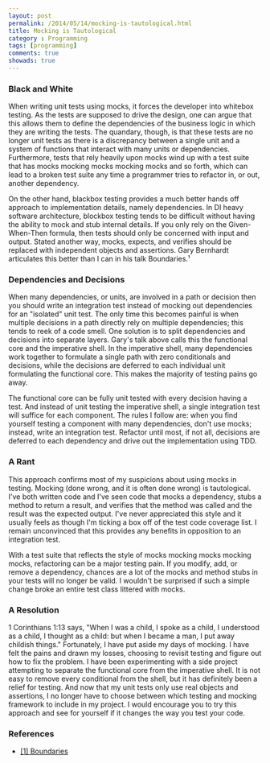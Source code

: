 ```yaml
---
layout: post
permalink: /2014/05/14/mocking-is-tautological.html
title: Mocking is Tautological
category : Programming
tags: [programming]
comments: true
showads: true
---
```


### Black and White

When writing unit tests using mocks, it forces the developer into whitebox testing. As the tests are supposed to drive the design, one can argue that this allows them to define the dependencies of the business logic in which they are writing the tests. The quandary, though, is that these tests are no longer unit tests as there is a discrepancy between a single unit and a system of functions that interact with many units or dependencies. Furthermore, tests that rely heavily upon mocks wind up with a test suite that has mocks mocking mocks mocking mocks and so forth, which can lead to a broken test suite any time a programmer tries to refactor in, or out, another dependency.

On the other hand, blackbox testing provides a much better hands off approach to implementation details, namely dependencies. In DI heavy software architecture, blockbox testing tends to be difficult without having the ability to mock and stub internal details. If you only rely on the Given-When-Then formula, then tests should only be concerned with input and output. Stated another way, mocks, expects, and verifies should be replaced with independent objects and assertions. Gary Bernhardt articulates this better than I can in his talk Boundaries.¹

### Dependencies and Decisions

When many dependencies, or units, are involved in a path or decision then you should write an integration test instead of mocking out dependencies for an "isolated" unit test. The only time this becomes painful is when multiple decisions in a path directly rely on multiple dependencies; this tends to reek of a code smell. One solution is to split dependencies and decisions into separate layers. Gary's talk above calls this the functional core and the imperative shell. In the imperative shell, many dependencies work together to formulate a single path with zero conditionals and decisions, while the decisions are deferred to each individual unit formulating the functional core. This makes the majority of testing pains go away.

The functional core can be fully unit tested with every decision having a test. And instead of unit testing the imperative shell, a single integration test will suffice for each component. The rules I follow are: when you find yourself testing a component with many dependencies, don't use mocks; instead, write an integration test. Refactor until most, if not all, decisions are deferred to each dependency and drive out the implementation using TDD.

### A Rant

This approach confirms most of my suspicions about using mocks in testing. Mocking (done wrong, and it is often done wrong) is tautological. I've both written code and I've seen code that mocks a dependency, stubs a method to return a result, and verifies that the method was called and the result was the expected output. I've never appreciated this style and it usually feels as though I'm ticking a box off of the test code coverage list. I remain unconvinced that this provides any benefits in opposition to an integration test.

With a test suite that reflects the style of mocks mocking mocks mocking mocks, refactoring can be a major testing pain. If you modify, add, or remove a dependency, chances are a lot of the mocks and method stubs in your tests will no longer be valid. I wouldn't be surprised if such a simple change broke an entire test class littered with mocks.

### A Resolution

1 Corinthians 1:13 says, "When I was a child, I spoke as a child, I understood as a child, I thought as a child: but when I became a man, I put away childish things." Fortunately, I have put aside my days of mocking. I have felt the pains and drawn my losses, choosing to revisit testing and figure out how to fix the problem. I have been experimenting with a side project attempting to separate the functional core from the imperative shell. It is not easy to remove every conditional from the shell, but it has definitely been a relief for testing. And now that my unit tests only use real objects and assertions, I no longer have to choose between which testing and mocking framework to include in my project. I would encourage you to try this approach and see for yourself if it changes the way you test your code.

### References

* [[1] Boundaries](https://www.destroyallsoftware.com/talks/boundaries)